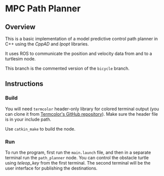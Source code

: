 # MPC Path Planner

## Overview

This is a basic implementation of a model predictive control path planner in C++ using the *CppAD* and *Ipopt* libraries.

It uses ROS to communicate the position and velocity data from and to a turtlesim node.

This branch is the commented version of the `bicycle` branch.

## Instructions

### Build

You will need `termcolor` header-only library for colored terminal output (you can clone it from [Termcolor's GitHub repository](https://github.com/ikalnytskyi/termcolor)). Make sure the header file is in your include path.

Use `catkin_make` to build the node.

### Run

To run the program, first run the `main.launch` file, and then in a separate terminal run the `path_planner` node. You can control the obstacle turtle using *teleop_key* from the first terminal. The second terminal will be the user interface for publishing the destinations.
